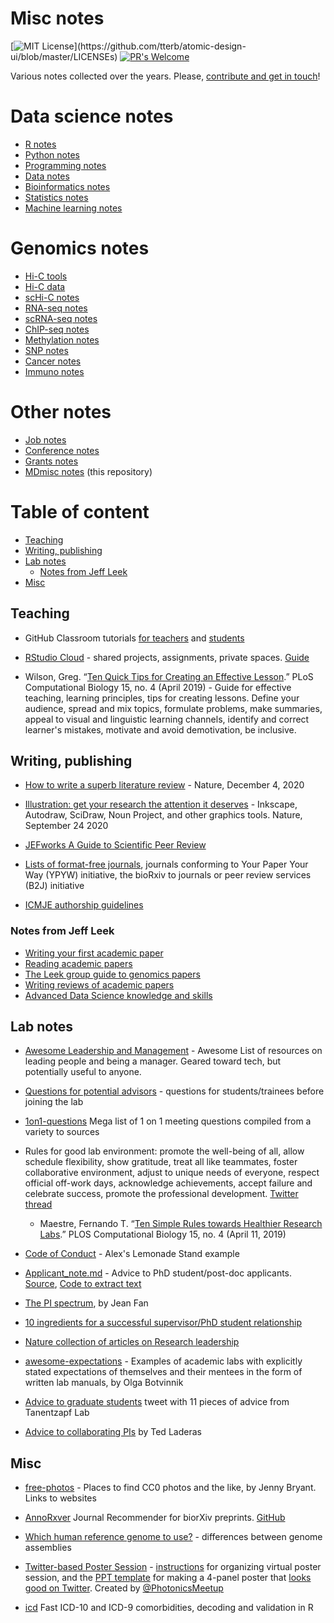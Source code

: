# Misc notes

[![MIT License](https://img.shields.io/apm/l/atomic-design-ui.svg?)](https://github.com/tterb/atomic-design-ui/blob/master/LICENSEs) [![PR's Welcome](https://img.shields.io/badge/PRs-welcome-brightgreen.svg?style=flat)](http://makeapullrequest.com) 

Various notes collected over the years. Please, [contribute and get in touch](CONTRIBUTING.md)! 

# Data science notes

- [R notes](https://github.com/mdozmorov/R_notes)
- [Python notes](https://github.com/mdozmorov/Python_notes)
- [Programming notes](https://github.com/mdozmorov/Programming_notes)
- [Data notes](https://github.com/mdozmorov/Data_notes)
- [Bioinformatics notes](https://github.com/mdozmorov/Bioinformatics_notes)
- [Statistics notes](https://github.com/mdozmorov/Statistics_notes)
- [Machine learning notes](https://github.com/mdozmorov/MachineLearning_notes)

# Genomics notes

- [Hi-C tools](https://github.com/mdozmorov/HiC_tools)
- [Hi-C data](https://github.com/mdozmorov/HiC_data)
- [scHi-C notes](https://github.com/mdozmorov/scHiC_notes)
- [RNA-seq notes](https://github.com/mdozmorov/RNA-seq)
- [scRNA-seq notes](https://github.com/mdozmorov/scRNA-seq_notes)
- [ChIP-seq notes](https://github.com/mdozmorov/ChIP-seq_notes)
- [Methylation notes](https://github.com/mdozmorov/Methylation_notes)
- [SNP notes](https://github.com/mdozmorov/SNP_notes)
- [Cancer notes](https://github.com/mdozmorov/Cancer_notes)
- [Immuno notes](https://github.com/mdozmorov/Immuno_notes)

# Other notes

- [Job notes](https://github.com/mdozmorov/Jobs_notes)
- [Conference notes](https://github.com/mdozmorov/Conference_notes)
- [Grants notes](https://github.com/mdozmorov/Grants_notes)
- [MDmisc notes](https://github.com/mdozmorov/MDmisc_notes) (this repository)


# Table of content

* [Teaching](#teaching)
* [Writing, publishing](#writing-publishing)
* [Lab notes](#lab-notes)
  * [Notes from Jeff Leek](#notes-from-jeff-leek)
* [Misc](#misc)

## Teaching

- GitHub Classroom tutorials [for teachers](https://github.com/jfiksel/github-classroom-for-teachers) and [students](https://github.com/jfiksel/github-classroom-for-students)

- [RStudio Cloud](https://rstudio.cloud/) - shared projects, assignments, private spaces. [Guide](https://rstudio.cloud/learn/guide)

- Wilson, Greg. “[Ten Quick Tips for Creating an Effective Lesson](https://doi.org/10.1371/journal.pcbi.1006915).” PLoS Computational Biology 15, no. 4 (April 2019) - Guide for effective teaching, learning principles, tips for creating lessons. Define your audience, spread and mix topics, formulate problems, make summaries, appeal to visual and linguistic learning channels, identify and correct learner's mistakes, motivate and avoid demotivation, be inclusive.

## Writing, publishing

- [How to write a superb literature review](https://doi.org/10.1038/d41586-020-03422-x)  - Nature, December 4, 2020

- [Illustration: get your research the attention it deserves](https://doi.org/10.1038/d41586-020-02660-3) - Inkscape, Autodraw, SciDraw, Noun Project, and other graphics tools. Nature, September 24 2020

- [JEFworks A Guide to Scientific Peer Review](https://jef.works/blog/2020/03/23/a-guide-to-scientific-peer-review/)

- [Lists of format-free journals](https://asntech.github.io/format-free-journals/), journals conforming to Your Paper Your Way (YPYW) initiative, the bioRxiv to journals or peer review services (B2J) initiative

- [ICMJE authorship guidelines](http://www.icmje.org/recommendations/browse/roles-and-responsibilities/defining-the-role-of-authors-and-contributors.html)

### Notes from Jeff Leek

- [Writing your first academic paper](https://github.com/jtleek/firstpaper)
- [Reading academic papers](https://github.com/jtleek/readingpapers)
- [The Leek group guide to genomics papers](https://github.com/jtleek/genomicspapers)
- [Writing reviews of academic papers](https://github.com/jtleek/reviews)
- [Advanced Data Science knowledge and skills](https://github.com/jtleek/ads2020)



## Lab notes

- [Awesome Leadership and Management](https://github.com/LappleApple/awesome-leading-and-managing) - Awesome List of resources on leading people and being a manager. Geared toward tech, but potentially useful to anyone.

- [Questions for potential advisors](https://twitter.com/PaolaVFigueroa/status/1312157953550479361?s=20) - questions for students/trainees before joining the lab

- [1on1-questions](https://github.com/VGraupera/1on1-questions) Mega list of 1 on 1 meeting questions compiled from a variety to sources

- Rules for good lab environment: promote the well-being of all, allow schedule flexibility, show gratitude, treat all like teammates, foster collaborative environment, adjust to unique needs of everyone, respect official off-work days, acknowledge achievements, accept failure and celebrate success, promote the professional development. [Twitter thread](https://twitter.com/ftmaestre/status/1053154881077415936)
    - Maestre, Fernando T. “[Ten Simple Rules towards Healthier Research Labs](https://doi.org/10.1371/journal.pcbi.1006914).” PLOS Computational Biology 15, no. 4 (April 11, 2019)

- [Code of Conduct](https://github.com/AlexsLemonade/RNA-Seq-Exercises/blob/master/code-of-conduct.md) - Alex's Lemonade Stand example

- [Applicant_note.md](Applicant_note.md) - Advice to PhD student/post-doc applicants. [Source](https://twitter.com/davidsuter_epfl/status/1141959559654846464?s=20), [Code to extract text](https://gist.github.com/mdozmorov/eb9f8fbca57888fa6481be3d07441827)

- [The PI spectrum](https://jean.fan/2019/05/09/pi-spectrum.html), by Jean Fan

- [10 ingredients for a successful supervisor/PhD student relationship](https://www.elsevier.com/connect/10-ingredients-for-a-successful-supervisor-phd-student-relationship)

- [Nature collection of articles on Research leadership](https://www.nature.com/collections/cigjfacfbg)

- [awesome-expectations](https://github.com/olgabot/awesome-expectations) - Examples of academic labs with explicitly stated expectations of themselves and their mentees in the form of written lab manuals, by Olga Botvinnik

- [Advice to graduate students](https://twitter.com/TanentzapfLab/status/1299758784072433664?s=20) tweet with 11 pieces of advice from Tanentzapf Lab

- [Advice to collaborating PIs](https://twitter.com/tladeras/status/1300847276248559616?s=20) by Ted Laderas

## Misc

- [free-photos](https://github.com/jennybc/free-photos) - Places to find CC0 photos and the like, by Jenny Bryant. Links to websites

- [AnnoRxver](https://greenelab.github.io/annorxiver-journal-recommender/) Journal Recommender for biorXiv preprints. [GitHub](https://github.com/greenelab/annorxiver-journal-recommender)

- [Which human reference genome to use?](https://lh3.github.io/2017/11/13/which-human-reference-genome-to-use) - differences between genome assemblies

- [Twitter-based Poster Session](http://photonicsonlinemeetup.org/poster-session/) - [instructions](http://photonicsonlinemeetup.org/wp-content/uploads/2020/04/Guidelines-for-poster-presentations.pdf) for organizing virtual poster session, and the [PPT template](http://photonicsonlinemeetup.org/wp-content/uploads/2020/04/poster-template.pptx) for making a 4-panel poster that [looks good on Twitter](http://photonicsonlinemeetup.org/wp-content/uploads/2020/04/poster-example.pdf). Created by [@PhotonicsMeetup](https://twitter.com/photonicsmeetup?lang=en)

- [icd](https://github.com/jackwasey/icd) Fast ICD-10 and ICD-9 comorbidities, decoding and validation in R
